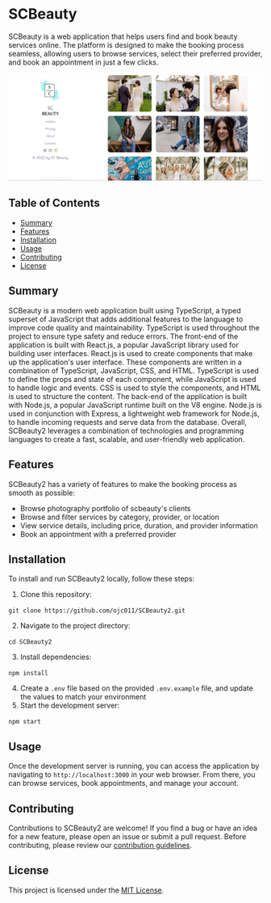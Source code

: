 # SCBeauty

SCBeauty is a web application that helps users find and book beauty services online. The platform is designed to make the booking process seamless, allowing users to browse services, select their preferred provider, and book an appointment in just a few clicks. 

![App Homepage](https://github.com/ojc011/SCBeauty2/blob/main/src/assets/images/homepageimg.png)

## Table of Contents

- [Summary](#summary)
- [Features](#features)
- [Installation](#installation)
- [Usage](#usage)
- [Contributing](#contributing)
- [License](#license)

## Summary

SCBeauty is a modern web application built using TypeScript, a typed superset of JavaScript that adds additional features to the language to improve code quality and maintainability. TypeScript is used throughout the project to ensure type safety and reduce errors. The front-end of the application is built with React.js, a popular JavaScript library used for building user interfaces. React.js is used to create components that make up the application's user interface. These components are written in a combination of TypeScript, JavaScript, CSS, and HTML. TypeScript is used to define the props and state of each component, while JavaScript is used to handle logic and events. CSS is used to style the components, and HTML is used to structure the content. The back-end of the application is built with Node.js, a popular JavaScript runtime built on the V8 engine. Node.js is used in conjunction with Express, a lightweight web framework for Node.js, to handle incoming requests and serve data from the database. Overall, SCBeauty2 leverages a combination of technologies and programming languages to create a fast, scalable, and user-friendly web application.

## Features

SCBeauty2 has a variety of features to make the booking process as smooth as possible:

- Browse photography portfolio of scbeauty's clients
- Browse and filter services by category, provider, or location
- View service details, including price, duration, and provider information
- Book an appointment with a preferred provider

## Installation

To install and run SCBeauty2 locally, follow these steps:

1. Clone this repository:

``git clone https://github.com/ojc011/SCBeauty2.git``

2. Navigate to the project directory:

``cd SCBeauty2``

3. Install dependencies:

``npm install``

4. Create a `.env` file based on the provided `.env.example` file, and update the values to match your environment
5. Start the development server:

``npm start``


## Usage

Once the development server is running, you can access the application by navigating to `http://localhost:3000` in your web browser. From there, you can browse services, book appointments, and manage your account.

## Contributing

Contributions to SCBeauty2 are welcome! If you find a bug or have an idea for a new feature, please open an issue or submit a pull request. Before contributing, please review our [contribution guidelines](CONTRIBUTING.md).

## License

This project is licensed under the [MIT License](LICENSE).
